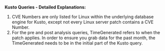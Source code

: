 <b>Kusto Queries - Detailed Explanations:</b> 
1) CVE Numbers are only listed for Linux within the underlying database engine for Kusto, except not every Linux server 
patch contains a CVE Number. 
2) For the pre and post analysis queries, TimeGenerated refers to when the patch applies. In order to ensure you grab 
data for the past month, the TimeGenerated needs to be in the initial part of the Kusto query.
